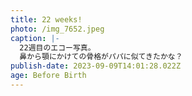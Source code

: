```yaml
---
title: 22 weeks!
photo: /img_7652.jpeg
caption: |-
  22週目のエコー写真。
  鼻から顎にかけての骨格がパパに似てきたかな？
publish-date: 2023-09-09T14:01:28.022Z
age: Before Birth
---
```


